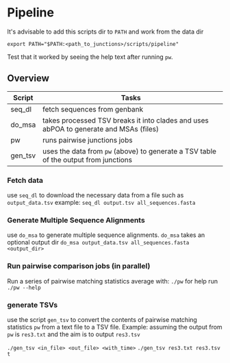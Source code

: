 # Pipeline

It's advisable to add this scripts dir to `PATH` and work from the data dir

```
export PATH="$PATH:<path_to_junctions>/scripts/pipeline"
```

Test that it worked by seeing the help text after running `pw`.

## Overview

| Script | Tasks                                                                                 |
| ------ | --------------------------------------------------------------------------------------|
| seq_dl | fetch sequences from genbank                                                          |
| do_msa | takes processed TSV breaks it into clades and uses abPOA to generate and MSAs (files) |
| pw     | runs pairwise junctions jobs                                                          |
| gen_tsv| uses the data from `pw` (above) to generate a TSV table of the output from junctions            |

### Fetch data

use `seq_dl` to download the necessary data from a file such as `output_data.tsv`
example: `seq_dl output.tsv all_sequences.fasta`

### Generate Multiple Sequence Alignments

use `do_msa` to generate multiple sequence alignments.
`do_msa` takes an optional output dir
`do_msa output_data.tsv all_sequences.fasta <output_dir>`


### Run pairwise comparison jobs (in parallel)

Run a series of pairwise matching statistics average with:
`./pw` for help run `./pw --help`

### generate TSVs
use the script `gen_tsv` to convert the contents of pairwise matching statistics `pw` from a text file to a TSV file.
Example:
assuming the output from `pw` is `res3.txt` and the aim is to output `res3.tsv`

`./gen_tsv <in_file> <out_file> <with_time>`
`./gen_tsv res3.txt res3.tsv t`

